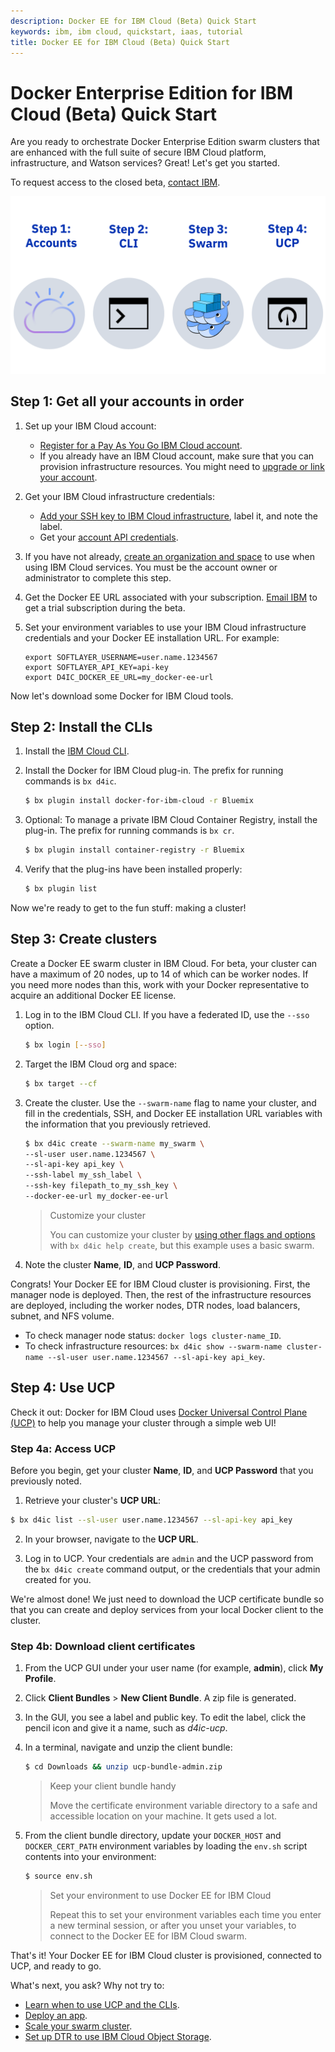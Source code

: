 ```yaml
---
description: Docker EE for IBM Cloud (Beta) Quick Start
keywords: ibm, ibm cloud, quickstart, iaas, tutorial
title: Docker EE for IBM Cloud (Beta) Quick Start
---
```


# Docker Enterprise Edition for IBM Cloud (Beta) Quick Start

Are you ready to orchestrate Docker Enterprise Edition swarm clusters that are enhanced with the full suite of secure IBM Cloud platform, infrastructure, and Watson services? Great! Let's get you started.

To request access to the closed beta, [contact IBM](mailto:sealbou@us.ibm.com).

![Getting started with Docker for IBM Cloud in 4 easy steps](img/quickstart.png)

## Step 1: Get all your accounts in order

1. Set up your IBM Cloud account:

   * [Register for a Pay As You Go IBM Cloud account](https://console.bluemix.net/registration/).
   * If you already have an IBM Cloud account, make sure that you can provision infrastructure resources. You might need to [upgrade or link your account](https://console.bluemix.net/docs/account/index.html#accounts).

2. Get your IBM Cloud infrastructure credentials:

   * [Add your SSH key to IBM Cloud infrastructure](https://knowledgelayer.softlayer.com/procedure/add-ssh-key), label it, and note the label.
   * Get your [account API credentials](https://knowledgelayer.softlayer.com/procedure/retrieve-your-api-key).

3. If you have not already, [create an organization and space](https://console.bluemix.net/docs/admin/orgs_spaces.html#orgsspacesusers) to use when using IBM Cloud services. You must be the account owner or administrator to complete this step.

4. Get the Docker EE URL associated with your subscription. [Email IBM](mailto:sealbou@us.ibm.com) to get a trial subscription during the beta.

5. Set your environment variables to use your IBM Cloud infrastructure credentials and your Docker EE installation URL. For example:

   ```none
   export SOFTLAYER_USERNAME=user.name.1234567
   export SOFTLAYER_API_KEY=api-key
   export D4IC_DOCKER_EE_URL=my_docker-ee-url
   ```

Now let's download some Docker for IBM Cloud tools.

## Step 2: Install the CLIs

1. Install the [IBM Cloud CLI](https://console.bluemix.net/docs/cli/reference/bluemix_cli/get_started.html#getting-started).

2. Install the Docker for IBM Cloud plug-in. The prefix for running commands is `bx d4ic`.

   ```bash
   $ bx plugin install docker-for-ibm-cloud -r Bluemix
   ```

3. Optional: To manage a private IBM Cloud Container Registry, install the plug-in. The prefix for running commands is `bx cr`.

   ```bash
   $ bx plugin install container-registry -r Bluemix
   ```

4. Verify that the plug-ins have been installed properly:

   ```bash
   $ bx plugin list
   ```

Now we're ready to get to the fun stuff: making a cluster!

## Step 3: Create clusters

Create a Docker EE swarm cluster in IBM Cloud. For beta, your cluster can have a maximum of 20 nodes, up to 14 of which can be worker nodes. If you need more nodes than this, work with your Docker representative to acquire an additional Docker EE license.

1. Log in to the IBM Cloud CLI. If you have a federated ID, use the `--sso` option.

   ```bash
   $ bx login [--sso]
   ```

2. Target the IBM Cloud org and space:

   ```bash
   $ bx target --cf
   ```

3. Create the cluster. Use the `--swarm-name` flag to name your cluster, and fill in the credentials, SSH, and Docker EE installation URL variables with the information that you previously retrieved.

   ```bash
   $ bx d4ic create --swarm-name my_swarm \
   --sl-user user.name.1234567 \
   --sl-api-key api_key \
   --ssh-label my_ssh_label \
   --ssh-key filepath_to_my_ssh_key \
   --docker-ee-url my_docker-ee-url
   ```

   > Customize your cluster
   >
   > You can customize your cluster by
   > [using other flags and options](cli-ref.md#bx-d4ic-create) with
   > `bx d4ic help create`, but this example uses a basic swarm.

5. Note the cluster **Name**, **ID**, and **UCP Password**.

Congrats! Your Docker EE for IBM Cloud cluster is provisioning. First, the manager node is deployed. Then, the rest of the infrastructure resources are deployed, including the worker nodes, DTR nodes, load balancers, subnet, and NFS volume.

* To check manager node status: `docker logs cluster-name_ID`.
* To check infrastructure resources: `bx d4ic show --swarm-name cluster-name --sl-user user.name.1234567 --sl-api-key api_key`.

## Step 4: Use UCP

Check it out: Docker for IBM Cloud uses [Docker Universal Control Plane (UCP)](/datacenter/ucp/2.2/guides/) to help you manage your cluster through a simple web UI!

### Step 4a: Access UCP

Before you begin, get your cluster **Name**, **ID**, and **UCP Password** that you previously noted.

1. Retrieve your cluster's **UCP URL**:

  ```bash
  $ bx d4ic list --sl-user user.name.1234567 --sl-api-key api_key
  ```

2. In your browser, navigate to the **UCP URL**.

3. Log in to UCP. Your credentials are `admin` and the UCP password from the `bx d4ic create` command output, or the credentials that your admin created for you.

We're almost done! We just need to download the UCP certificate bundle so that you can create and deploy services from your local Docker client to the cluster.

### Step 4b: Download client certificates

1. From the UCP GUI under your user name (for example, **admin**), click **My Profile**.

2. Click **Client Bundles** > **New Client Bundle**. A zip file is generated.

3. In the GUI, you see a label and public key. To edit the label, click the pencil icon and give it a name, such as _d4ic-ucp_.

4. In a terminal, navigate and unzip the client bundle:

   ```bash
   $ cd Downloads && unzip ucp-bundle-admin.zip
   ```

   > Keep your client bundle handy
   >
   > Move the certificate environment variable directory to a safe and
   > accessible location on your machine. It gets used a lot.

5. From the client bundle directory, update your `DOCKER_HOST` and `DOCKER_CERT_PATH` environment variables by loading the `env.sh` script contents into your environment:

   ```bash
   $ source env.sh
   ```

   > Set your environment to use Docker EE for IBM Cloud
   >
   > Repeat this to set your environment variables each time you enter a new terminal session, or after you unset your variables, to connect to the Docker EE for IBM Cloud swarm.

That's it! Your Docker EE for IBM Cloud cluster is provisioned, connected to UCP, and ready to go.

What's next, you ask? Why not try to:

* [Learn when to use UCP and the CLIs](administering-swarms.md#ucp-and-clis).
* [Deploy an app](deploy.md).
* [Scale your swarm cluster](scaling.md).
* [Set up DTR to use IBM Cloud Object Storage](dtr-ibm-cos.md).
